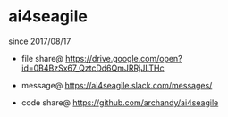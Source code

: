 # ai4seagile
 since 2017/08/17
 
- file share@
https://drive.google.com/open?id=0B4BzSx67_QztcDd6QmJRRjJLTHc

- message@
https://ai4seagile.slack.com/messages/

- code share@
https://github.com/archandy/ai4seagile
